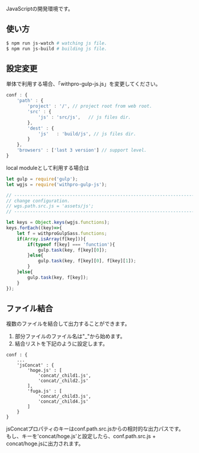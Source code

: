 JavaScriptの開発環境です。

## 使い方

```bash
$ npm run js-watch # watching js file.
$ npm run js-build # building js file.
```

## 設定変更

単体で利用する場合、「withpro-gulp-js.js」を変更してください。

```js
conf : {
    'path' : {
        'project' : '/', // project root from web root.
        'src' : {
            'js' : 'src/js',   // js files dir.
        },
        'dest' : {
            'js'   : 'build/js', // js files dir.
        }
    },
    'browsers' : ['last 3 version'] // support level.
}
```

local moduleとして利用する場合は

```js
let gulp = require('gulp');
let wgjs = require('withpro-gulp-js');

// -----------------------------------------------------------------------------
// change configuration.
// wgs.path.src.js = 'assets/js';
// -----------------------------------------------------------------------------

let keys = Object.keys(wgjs.functions);
keys.forEach((key)=>{
    let f = withproGulpSass.functions;
    if(Array.isArray(f[key])){
        if(typeof f[key] === 'function'){
            gulp.task(key, f[key][0]);
        }else{
            gulp.task(key, f[key][0], f[key][1]);
        }
    }else{
        gulp.task(key, f[key]);
    }
});
```

## ファイル結合

複数のファイルを結合して出力することができます。

1. 部分ファイルのファイル名は"_"から始めます。
2. 結合リストを下記のように設定します。

```
conf : {
    ...
    'jsConcat' : {
        'hoge.js' : [
            'concat/_child1.js',
            'concat/_child2.js'
        ],
        'fuga.js' : [
            'concat/_child3.js',
            'concat/_child4.js'
        ]
    }
}
```

jsConcatプロパティのキーはconf.path.src.jsからの相対的な出力パスです。  
もし、キーを'concat/hoge.js'と設定したら、conf.path.src.js + concat/hoge.jsに出力されます。
